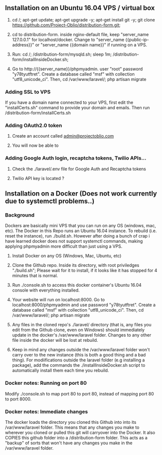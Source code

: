 
## Installation on an Ubuntu 16.04 VPS / virtual box


1. cd /; apt-get update; apt-get upgrade -y; apt-get install git -y; git clone https://github.com/Project-Oblio/distribution-form.git; 

2. cd to distribution-form. inside nginx-default file, keep "server_name 127.0.0.1" for localhost/docker. Change to  "server_name {{public-ip-address}}" or "server_name {{domain name}}" if running on a VPS.

3. Run: cd /; /distribution-form/mysqld.sh; sleep 1m; /distribution-form/installInsideDocker.sh; 

4. Go to http://{{server_name}}/phpmyadmin. user "root" password "y78tyutftret". Create a database called "msf" with collection "utf8_unicode_ci". Then, cd /var/www/laravel/; php artisan migrate

### Adding SSL to VPS

If you have a domain name connected to your VPS, first edit the "installCerts.sh" command to provide your domain and emails. Then run /distribution-form/installCerts.sh

### Adding OAuth2.0 token
1. Create an account called admin@projectoblio.com

2. You will now be able to 

### Adding Google Auth login, recaptcha tokens, Twilio APIs...
1. Check the ./laravel/.env file for Google Auth and Recaptcha tokens

2. Twilio API key is located ? 

## Installation on a Docker (Does not work currently due to systemctl problems..)
### Background 
Dockers are basically mini VPS that you can run on any OS (windows, mac, etc). The Docker in this Repo runs an Ubuntu 16.04 instance. To rebuild (i.e. reset the instance), run ./build.sh. However after doing a bunch of crap i have learned docker does not support systemctl commands, making applying phpmyadmin more difficult than just using a VPS. 
1. Install Docker on any OS (Windows, Mac, Ubuntu, etc)

2. Clone the Github repo. Inside its directory, with root priviledges "./build.sh"; Please wait for it to install, if it looks like it has stopped for 4 minutes that is normal.

3. Run ./console.sh to access this docker container's Ubuntu 16.04 console with everything installed.

4. Your website will run on localhost:8000. Go to localhost:8000/phpmyadmin and use password "y78tyutftret". Create a database called "msf" with collection "utf8_unicode_ci". Then, cd /var/www/laravel/; php artisan migrate

5. Any files in the cloned repo's ./laravel/ directory (that is, any files you edit from the Github clone, even on Windows) should immediately update in the docker's /var/www/laravel folder. Changes to any other file inside the docker will be lost at rebuild. 

6. Keep in mind any changes outside the /var/www/laravel folder won't carry over to the new instance (this is both a good thing and a bad thing). For modiifications outside the laravel folder (e.g installing a package), add the commands the ./installInsideDocker.sh script to automatically install them each time you rebuild. 

### Docker notes:  Running on port 80
Modify ./console.sh to map port 80 to port 80, instead of mapping port 80 to port 8000. 

### Docker notes: Immediate changes

The docker loads the directory you cloned this Github into into its /var/www/laravel folder. This means that any changes you make to wherever you cloned or pulled this git will carryover into the Docker. It also COPIES this github folder into a /distribution-form folder. This acts as a "backup" of sorts that won't have any changes you make in the /var/www/laravel folder. 
